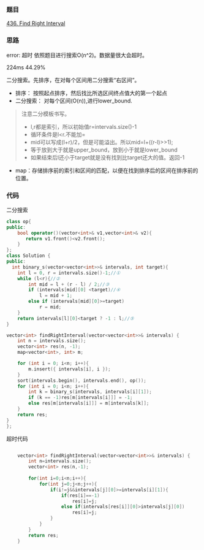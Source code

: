 ### 题目
[436. Find Right Interval](https://leetcode-cn.com/problems/find-right-interval/submissions/)
### 思路
error: 超时
依照题目进行搜索O(n^2)。数据量很大会超时。

224ms 44.29%

二分搜索。先排序，在对每个区间用二分搜索“右区间”。
+ 排序： 按照起点排序，然后找比所选区间终点值大的第一个起点
+ 二分搜索： 对每个区间(O(n)),进行lower_bound.
> 注意二分模板书写。
> + l,r都是索引，所以初始值r=intervals.size()-1
> + 循环条件是l<r.不能加=
> + mid可以写成(l+r)/2，但是可能溢出。所以mid=l+((r-l)>>1);
> + 等于放到大于就是upper_bound，放到小于就是lower_bound
> + 如果结束后l还小于target就是没有找到比target还大的值。返回-1

+ map：存储排序前的索引和区间的匹配，以便在找到排序后的区间在排序前的位置。
### 代码
二分搜索
```c++
class op{
public:
    bool operator()(vector<int>& v1,vector<int>& v2){
       return v1.front()<v2.front();
    }
};
class Solution {
public:
  int binary_s(vector<vector<int>>& intervals, int target){
	int l = 0, r = intervals.size()-1;//①
	while (l<r){//②
		int mid = l + (r - l) / 2;//③
		if (intervals[mid][0] <target)//④
			l = mid + 1;
		else if (intervals[mid][0]>=target)
			r = mid;
	}
	return intervals[l][0]<target ? -1 : l;//⑤
}

vector<int> findRightInterval(vector<vector<int>>& intervals) {
	int n = intervals.size();
	vector<int> res(n, -1);
	map<vector<int>, int> m;

	for (int i = 0; i<n; i++){
		m.insert({ intervals[i], i });
	}
	sort(intervals.begin(), intervals.end(), op());
	for (int i = 0; i<n; i++){
		int k = binary_s(intervals, intervals[i][1]);
		if (k == -1)res[m[intervals[i]]] = -1;
		else res[m[intervals[i]]] = m[intervals[k]];
	}
	return res;
}
};
```
超时代码
```c++

    vector<int> findRightInterval(vector<vector<int>>& intervals) {
        int n=intervals.size();
        vector<int> res(n,-1);
        
        for(int i=0;i<n;i++){
            for(int j=0;j<n;j++){
                if(i!=j&&intervals[j][0]>=intervals[i][1]){
                    if(res[i]==-1)
                        res[i]=j;
                    else if(intervals[res[i]][0]>intervals[j][0])
                        res[i]=j;
                }
            }
        }
        return res;
    }
```
